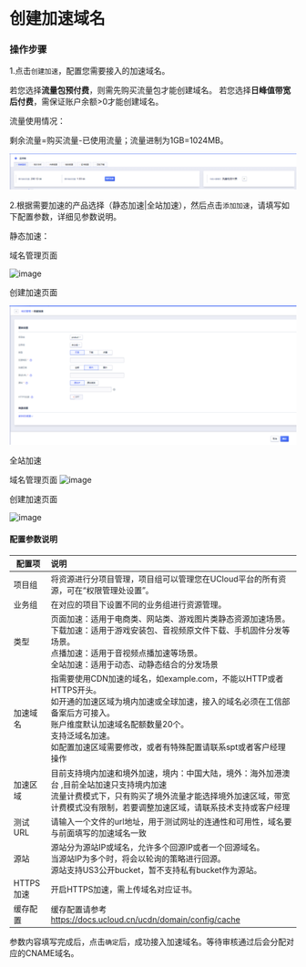 # 创建加速域名

### 操作步骤

1.点击<code>创建加速</code>，配置您需要接入的加速域名。

若您选择<strong>流量包预付费</strong>，则需先购买流量包才能创建域名。 若您选择<strong>日峰值带宽后付费</strong>，需保证账户余额>0才能创建域名。

流量使用情况：

剩余流量=购买流量-已使用流量；流量进制为1GB=1024MB。

![2022-实时监控-预付费流量使用情况](/images/2022-实时监控-预付费流量使用情况.png)

2.根据需要加速的产品选择（静态加速|全站加速），然后点击<code>添加加速</code>，请填写如下配置参数，详细见参数说明。

静态加速：

域名管理页面

![image](https://user-images.githubusercontent.com/89777962/233307555-79b481d5-0422-4bb8-8273-f4668179ea3c.png)

创建加速页面

![2022-域名管理-创建加速](/images/2022-域名管理-创建加速.png)

全站加速

域名管理页面
![image](https://user-images.githubusercontent.com/89777962/233307690-15e64955-a4dc-4717-9028-6e5e2fab14ee.png)

创建加速页面

![image](https://user-images.githubusercontent.com/89777962/233307812-c2324818-ecdc-42e5-a3d1-6c059fa940f2.png)




#### 配置参数说明

| 配置项    | 说明                                                         |
| --------- | :----------------------------------------------------------- |
| 项目组    | 将资源进行分项目管理，项目组可以管理您在UCloud平台的所有资源，可在“权限管理处设置”。 |
| 业务组    | 在对应的项目下设置不同的业务组进行资源管理。                 |
| 类型      | 页面加速：适用于电商类、网站类、游戏图片类静态资源加速场景。 <br> 下载加速：适用于游戏安装包、音视频原文件下载、手机固件分发等场景。<br/> 点播加速：适用于音视频点播加速等场景。 <br> 全站加速：适用于动态、动静态结合的分发场景</br>|
| 加速域名  | 指需要使用CDN加速的域名，如example.com，不能以HTTP或者HTTPS开头。<br/> 如开通的加速区域为境内加速或全球加速，接入的域名必须在工信部备案后方可接入。<br/> 账户维度默认加速域名配额数量20个。<br /> 支持泛域名加速。 <br />如配置加速区域需要修改，或者有特殊配置请联系spt或者客户经理操作|
| 加速区域  | 目前支持境内加速和境外加速，境内：中国大陆，境外：海外加港澳台 ,目前全站加速只支持境内加速 <br/>流量计费模式下，只有购买了境外流量才能选择境外加速区域，带宽计费模式没有限制，若要调整加速区域，请联系技术支持或客户经理|
| 测试URL   | 请输入一个文件的url地址，用于测试网址的连通性和可用性，域名要与前面填写的加速域名一致 |
| 源站      | 源站分为源站IP或域名，允许多个回源IP或者一个回源域名。<br/>当源站IP为多个时，将会以轮询的策略进行回源。<br/> 源站支持US3公开bucket，暂不支持私有bucket作为源站。 |
| HTTPS加速 | 开启HTTPS加速，需上传域名对应证书。 |
| 缓存配置  | 缓存配置请参考 https://docs.ucloud.cn/ucdn/domain/config/cache  |

参数内容填写完成后，点击<code>确定</code>后，成功接入加速域名。等待审核通过后会分配对应的CNAME域名。
